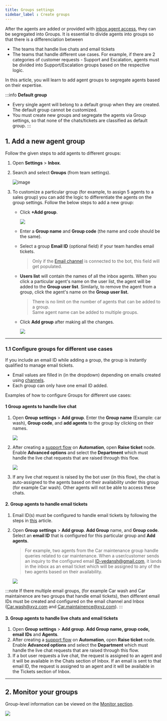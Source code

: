 ```yaml
---
title: Groups settings
sidebar_label : Create groups 
---
```


After the agents are added or provided with [inbox agent access](https://docs.yellow.ai/docs/platform_concepts/inbox), they can be segregated into Groups. It is essential to divide agents into groups so that there is a differenciation between
- The teams that handle live chats and email tickets
- The teams that handle different use cases. For example, if there are 2 categories of customer requests - Support and Escalation, agents must be divided into Support/Escalation groups based on the respective logic. 

In this article, you will learn to add agent groups to segregate agents based on their expertise.

:::info
**Default group**   
- Every single agent will belong to a default group when they are created. The default group cannot be customized. 
- You must create new groups and segregate the agents via Group settings, so that none of the chats/tickets are classified as default group.
:::


## <a name="1"></a> 1. Add a new agent group

Follow the given steps to add agents to different groups:

1. Open **Settings** > **Inbox**. 
2. Search and select **Groups** (from team settings).

    ![image](https://imgur.com/7e4Omx8.png)

3. To customize a particular group (for example, to assign 5 agents to a sales group) you can add the logic to differentiate the agents on the group settings. Follow the below steps to add a new group:   
	- Click **+Add group**.     

		![](https://i.imgur.com/3BJ0Nco.png)
	- Enter a **Group name** and **Group code** (the name and code should be the same). 
	- Select a group **Email ID** (optional field) if your team handles email tickets.
		> Only if the [Email channel](https://docs.yellow.ai/docs/platform_concepts/channelConfiguration/email-outbound) is connected to the bot, this field will get populated. 
	- **Users list** will contain the names of all the inbox agents. When you click a particular agent's name on the user list, the agent will be added to the **Group user list**.  Similarly, to remove the agent from a group, click the agent's name on the **Group user list.** 
		> There is no limit on the number of agents that can be added to a group.      
		> Same agent name can be added to multiple groups.
	- Click **Add group** after making all the changes. 

		![](https://i.imgur.com/9RN7M6G.png)

---



### 1.1 Configure groups for different use cases 

If you include an email ID while adding a group, the group is instantly qualified to manage email tickets.
- Email values are filled in (in the dropdown) depending on emails created using [channels](https://docs.yellow.ai/docs/platform_concepts/channelConfiguration/email-outbound).
- Each group can only have one email ID added.

Examples of how to configure Groups for different use cases:

#### 1 Group agents to handle live chat 
1. Open **Group settings** > **Add group**. Enter the **Group name** (Example: car wash), **Group code**, and **add agents** to the group by clicking on their names.

    ![](https://i.imgur.com/RGipcu0.png)    

2. After creating a [support flow](https://docs.yellow.ai/docs/platform_concepts/inbox/inbox_setup/inboxdemo#tab-1-import-flow-and-request-for-support) on **Automation**, open **Raise ticket** node. Enable **Advanced options** and select the **Department** which must handle the live chat requests that are raised through this flow. 

	![](https://i.imgur.com/V1ubvp4.png)

3. If any live chat request is raised by the bot user (in this flow), the chat is auto-assigned to the agents based on their availability under this group (for example Car wash). Other agents will not be able to access these chats. 


#### 2. Group agents to handle email tickets

1. Email ID(s) must be configured to handle email tickets by following the steps in [this](https://docs.yellow.ai/docs/platform_concepts/inbox/tickets/setupandconfig) article. 
2. Open **Group settings** > **Add group**. **Add Group** name, and **Group code**. Select an **email ID** that is configured for this particular group and **Add agents**.
    > For example, two agents from the Car maintenance group handle queries related to car maintenance. When a user/customer sends an inquiry to the configured email ID-vedansh@gmail.com, it lands in the inbox as an email ticket which will be assigned to any of the two agents based on their availability. 

	![](https://i.imgur.com/G0wXTJP.png)

:::note
If there multiple email groups, (for example Car wash and Car maintainence are two groups that handle email tickets), then different email IDs must be created and configured on the email channel and Inbox (Car.wash@xyz.com and Car.maintainence@xyz.com).
:::


#### 3. Group agents to handle live chats and email tickets

1.  Open **Group settings** > **Add group**. **Add Group name, group code, email IDs** and **Agents**. 
2. After creating a [support flow](https://docs.yellow.ai/docs/platform_concepts/inbox/inbox_setup/inboxdemo#tab-1-import-flow-and-request-for-support) on **Automation**, open **Raise ticket** node. Enable **Advanced options** and select the **Department** which must handle the live chat requests that are raised through this flow. 
3. If a bot user requests a live chat, the request is assigned to an agent and it will be available in the Chats section of Inbox. If an email is sent to that email ID, the request is assigned to an agent and it will be available in the Tickets section of Inbox.

----

## 2. Monitor your groups

Group-level information can be viewed on the [Monitor section](https://docs.yellow.ai/docs/platform_concepts/inbox/monitor#-3-teams). 

![](https://i.imgur.com/KHRBGMP.png)



